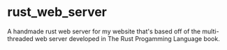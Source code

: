 # rust_web_server
A handmade rust web server for my website that's based off of the multi-threaded web server developed in The Rust Progamming Language book.
